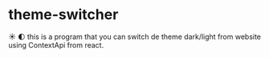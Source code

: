 
# theme-switcher
:sunny: :first_quarter_moon: this is a program that you can switch de theme dark/light from website using ContextApi from react.
